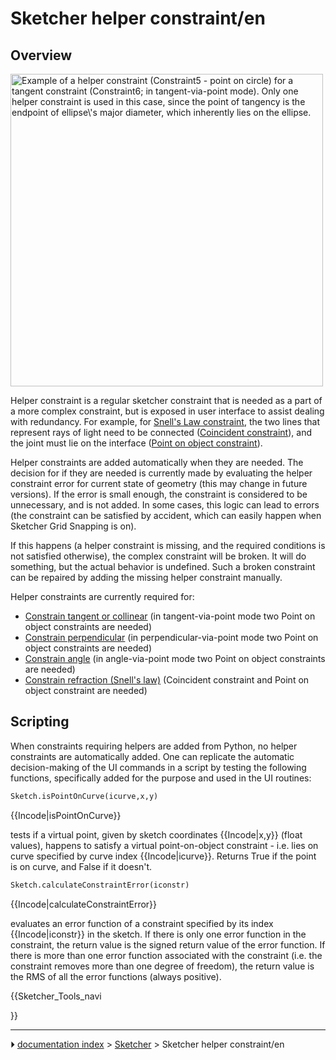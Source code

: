 # Sketcher helper constraint/en
## Overview

<img alt="Example of a helper constraint (Constraint5 - point on circle) for a tangent constraint (Constraint6; in tangent-via-point mode). Only one helper constraint is used in this case, since the point of tangency is the endpoint of ellipse\'s major diameter, which inherently lies on the ellipse." src=images/Sketcher_helper_constraint_example1.png  style="width:500px;">

Helper constraint is a regular sketcher constraint that is needed as a part of a more complex constraint, but is exposed in user interface to assist dealing with redundancy. For example, for [Snell\'s Law constraint](Sketcher_ConstrainSnellsLaw.md), the two lines that represent rays of light need to be connected ([Coincident constraint](Sketcher_ConstrainCoincident.md)), and the joint must lie on the interface ([Point on object constraint](Sketcher_ConstrainPointOnObject.md)).

Helper constraints are added automatically when they are needed. The decision for if they are needed is currently made by evaluating the helper constraint error for current state of geometry (this may change in future versions). If the error is small enough, the constraint is considered to be unnecessary, and is not added. In some cases, this logic can lead to errors (the constraint can be satisfied by accident, which can easily happen when Sketcher Grid Snapping is on).

If this happens (a helper constraint is missing, and the required conditions is not satisfied otherwise), the complex constraint will be broken. It will do something, but the actual behavior is undefined. Such a broken constraint can be repaired by adding the missing helper constraint manually.

Helper constraints are currently required for:

-   [Constrain tangent or collinear](Sketcher_ConstrainTangent.md) (in tangent-via-point mode two Point on object constraints are needed)
-   [Constrain perpendicular](Sketcher_ConstrainPerpendicular.md) (in perpendicular-via-point mode two Point on object constraints are needed)
-   [Constrain angle](Sketcher_ConstrainAngle.md) (in angle-via-point mode two Point on object constraints are needed)
-   [Constrain refraction (Snell\'s law)](Sketcher_ConstrainSnellsLaw.md) (Coincident constraint and Point on object constraint are needed)

## Scripting

When constraints requiring helpers are added from Python, no helper constraints are automatically added. One can replicate the automatic decision-making of the UI commands in a script by testing the following functions, specifically added for the purpose and used in the UI routines:


```python
Sketch.isPointOnCurve(icurve,x,y)
```


{{Incode|isPointOnCurve}}

tests if a virtual point, given by sketch coordinates {{Incode|x,y}} (float values), happens to satisfy a virtual point-on-object constraint - i.e. lies on curve specified by curve index {{Incode|icurve}}. Returns True if the point is on curve, and False if it doesn\'t.


```python
Sketch.calculateConstraintError(iconstr)
```


{{Incode|calculateConstraintError}}

evaluates an error function of a constraint specified by its index {{Incode|iconstr}} in the sketch. If there is only one error function in the constraint, the return value is the signed return value of the error function. If there is more than one error function associated with the constraint (i.e. the constraint removes more than one degree of freedom), the return value is the RMS of all the error functions (always positive).


{{Sketcher_Tools_navi

}}



---
⏵ [documentation index](../README.md) > [Sketcher](Sketcher_Workbench.md) > Sketcher helper constraint/en
